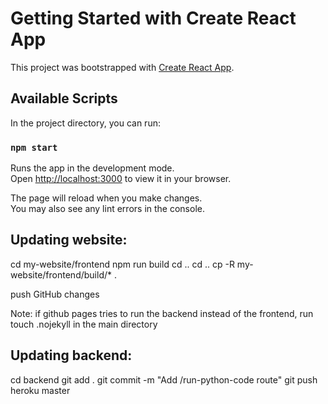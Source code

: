 # Getting Started with Create React App

This project was bootstrapped with [Create React App](https://github.com/facebook/create-react-app).

## Available Scripts

In the project directory, you can run:

### `npm start`

Runs the app in the development mode.\
Open [http://localhost:3000](http://localhost:3000) to view it in your browser.

The page will reload when you make changes.\
You may also see any lint errors in the console.

## Updating website:

cd my-website/frontend
npm run build
cd ..
cd ..
cp -R my-website/frontend/build/* .

push GitHub changes

Note: if github pages tries to run the backend instead of the frontend, run
touch .nojekyll
in the main directory

## Updating backend:
cd backend
git add .
git commit -m "Add /run-python-code route"
git push heroku master
